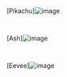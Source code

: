 
[Pikachu]![image](https://user-images.githubusercontent.com/79490030/111184010-e9d38f00-8586-11eb-9275-79bea9a72f82.png)


<br>

[Ash]![image](https://user-images.githubusercontent.com/79490030/111184102-0079e600-8587-11eb-8cd5-2e365752ba6e.png)


<br>

[Eevee]![image](https://user-images.githubusercontent.com/79490030/111184180-17203d00-8587-11eb-8b3d-11f9e537af04.png)


